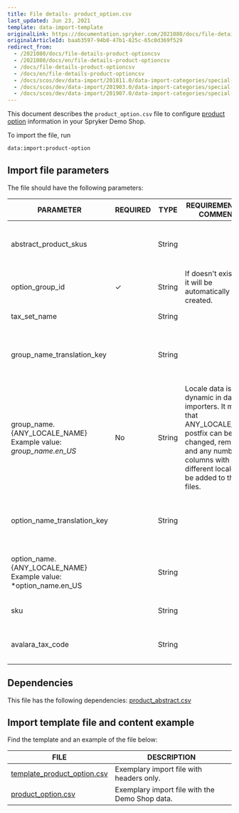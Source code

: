 ```yaml
---
title: File details- product_option.csv
last_updated: Jun 23, 2021
template: data-import-template
originalLink: https://documentation.spryker.com/2021080/docs/file-details-product-optioncsv
originalArticleId: baab3597-94b0-47b1-825c-65c0d369f529
redirect_from:
  - /2021080/docs/file-details-product-optioncsv
  - /2021080/docs/en/file-details-product-optioncsv
  - /docs/file-details-product-optioncsv
  - /docs/en/file-details-product-optioncsv
  - /docs/scos/dev/data-import/201811.0/data-import-categories/special-product-types/product-options/file-details-product-option.csv.html
  - /docs/scos/dev/data-import/201903.0/data-import-categories/special-product-types/product-options/file-details-product-option.csv.html
  - /docs/scos/dev/data-import/201907.0/data-import-categories/special-product-types/product-options/file-details-product-option.csv.html
---
```


This document describes the `product_option.csv` file to configure [product option](/docs/scos/user/features/{{page.version}}/product-options-feature-overview.html) information in your Spryker Demo Shop.

To import the file, run

```bash
data:import:product-option
```

## Import file parameters

The file should have the following parameters:

| PARAMETER | REQUIRED | TYPE | REQUIREMENTS OR COMMENTS | DESCRIPTION |
| --- | --- | --- | --- | --- |
| abstract_product_skus |  | String | | List of Abstract Product SKUs separated by comma. |
| option_group_id | &check; | String |If doesn't exist then it will be automatically created.  | Identifier of the Product Option Group. |
| tax_set_name |  | String || Name of the tax set. |
| group_name_translation_key|  | String | |  Translation key of the name of the group in different locales.|
| group_name.{ANY_LOCALE_NAME}<br>Example value: *group_name.en_US* | No | String |Locale data is dynamic in data importers. It means that ANY_LOCALE_NAME postfix can be changed, removed, and any number of columns with different locales can be added to the CSV files. | Name of the group in the specified locale (US for our example). |
| option_name_translation_key |  | String | | Translation key of the name of the option in different locales. |
| option_name.{ANY_LOCALE_NAME}<br>Example value: *option_name.en_US |  | String || Name of the option in the specified locale (US for our example).  |
| sku | | String | | SKU identifier of the product option. |
| avalara_tax_code |  | String | | [Avalara tax code](/docs/pbc/all/tax-management/tax-feature-overview.html#avalara-system-for-automated-tax-compliance) for automated tax calculation. |


## Dependencies

This file has the following dependencies: [product_abstract.csv](/docs/scos/dev/data-import/{{page.version}}/data-import-categories/catalog-setup/products/file-details-product-abstract.csv.html)

## Import template file and content example

Find the template and an example of the file below:

| FILE | DESCRIPTION |
| --- | --- |
| [template_product_option.csv](https://spryker.s3.eu-central-1.amazonaws.com/docs/Developer+Guide/Back-End/Data+Manipulation/Data+Ingestion/Data+Import/Data+Import+Categories/Special+Product+Types/202109.0/Template_product_option.csv) | Exemplary import file with headers only. |
| [product_option.csv](https://spryker.s3.eu-central-1.amazonaws.com/docs/Developer+Guide/Back-End/Data+Manipulation/Data+Ingestion/Data+Import/Data+Import+Categories/Special+Product+Types/202109.0/product_option.csv) | Exemplary import file with the Demo Shop data. |
